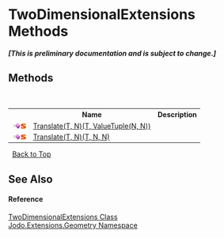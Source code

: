 # TwoDimensionalExtensions Methods
 _**\[This is preliminary documentation and is subject to change.\]**_


## Methods
&nbsp;<table><tr><th></th><th>Name</th><th>Description</th></tr><tr><td>![Public method](media/pubmethod.gif "Public method")![Static member](media/static.gif "Static member")</td><td><a href="M_Jodo_Extensions_Geometry_TwoDimensionalExtensions_Translate__2">Translate(T, N)(T, ValueTuple(N, N))</a></td><td /></tr><tr><td>![Public method](media/pubmethod.gif "Public method")![Static member](media/static.gif "Static member")</td><td><a href="M_Jodo_Extensions_Geometry_TwoDimensionalExtensions_Translate__2_1">Translate(T, N)(T, N, N)</a></td><td /></tr></table>&nbsp;
<a href="#twodimensionalextensions-methods">Back to Top</a>

## See Also


#### Reference
<a href="T_Jodo_Extensions_Geometry_TwoDimensionalExtensions">TwoDimensionalExtensions Class</a><br /><a href="N_Jodo_Extensions_Geometry">Jodo.Extensions.Geometry Namespace</a><br />
